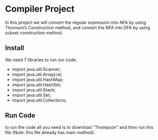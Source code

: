 # Compiler Project
In this project we will convert the regular expression into NFA by using Thomson’s Construction method, and convert the NFA into DFA by using subset construction method.
## Install
We need 7 libraries to run our code.
* import java.util.Scanner;
* import java.util.ArrayList;
* import java.util.HashMap;
* import java.util.HashSet;
* import java.util.Stack;
* import java.util.Set;
* import java.util.Collections;
## Run Code
to run the code all you need is to download "Thompson" and then run this file (Note: this file already has main method).
